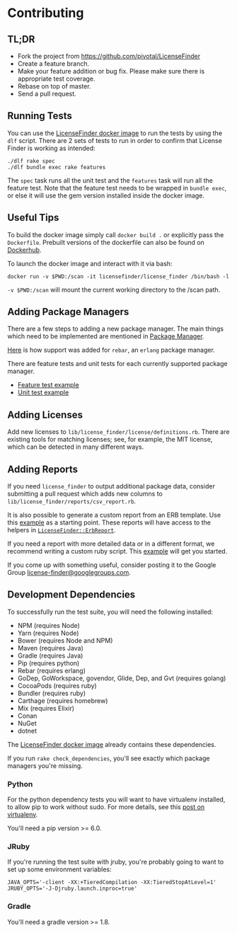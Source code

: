 # Contributing

## TL;DR

* Fork the project from https://github.com/pivotal/LicenseFinder
* Create a feature branch.
* Make your feature addition or bug fix. Please make sure there is appropriate test coverage.
* Rebase on top of master.
* Send a pull request.

## Running Tests

You can use the [LicenseFinder docker image](https://hub.docker.com/r/licensefinder/license_finder/) to run the tests by using the `dlf` script.
There are 2 sets of tests to run in order to confirm that License Finder is working as intended:

```
./dlf rake spec
./dlf bundle exec rake features
```

The `spec` task runs all the unit test and the `features` task will run all the feature test.
Note that the feature test needs to be wrapped in `bundle exec`, or else it
will use the gem version installed inside the docker image.

## Useful Tips

To build the docker image simply call `docker build .` or explicitly pass the `Dockerfile`. Prebuilt versions of the 
dockerfile can also be found on [Dockerhub](https://hub.docker.com/r/licensefinder/license_finder/tags/).  

To launch the docker image and interact with it via bash:
```
docker run -v $PWD:/scan -it licensefinder/license_finder /bin/bash -l

```
`-v $PWD:/scan` will mount the current working directory to the /scan path.

## Adding Package Managers

There are a few steps to adding a new package manager.
The main things which need to be implemented are mentioned in [Package Manager](https://github.com/pivotal/LicenseFinder/blob/master/lib/license_finder/package_manager.rb).

[Here](https://github.com/pivotal/LicenseFinder/compare/v2.0.0...v2.0.1) is how
support was added for `rebar`, an `erlang` package manager.

There are feature tests and unit tests for each currently supported package manager.
* [Feature test example](https://github.com/pivotal/LicenseFinder/blob/master/features/features/package_managers/gvt_spec.rb)
* [Unit test example](https://github.com/pivotal/LicenseFinder/blob/master/spec/lib/license_finder/package_managers/gvt_spec.rb)

## Adding Licenses

Add new licenses to `lib/license_finder/license/definitions.rb`.  There are
existing tools for matching licenses; see, for example, the MIT license, which
can be detected in many different ways.


## Adding Reports

If you need `license_finder` to output additional package data, consider
submitting a pull request which adds new columns to
`lib/license_finder/reports/csv_report.rb`.

It is also possible to generate a custom report from an ERB template.  Use this
[example](https://gist.github.com/mainej/b190d2f138c2b9e2e20a) as a starting
point.  These reports will have access to the helpers in
[`LicenseFinder::ErbReport`](https://github.com/pivotal/LicenseFinder/blob/master/lib/license_finder/reports/erb_report.rb).

If you need a report with more detailed data or in a different format, we
recommend writing a custom ruby script.  This
[example](https://gist.github.com/mainej/48ac616844505d50f510) will get you
started.

If you come up with something useful, consider posting it to the Google Group
[license-finder@googlegroups.com](license-finder@googlegroups.com).


## Development Dependencies

To successfully run the test suite, you will need the following installed:
- NPM (requires Node)
- Yarn (requires Node)
- Bower (requires Node and NPM)
- Maven (requires Java)
- Gradle (requires Java)
- Pip (requires python)
- Rebar (requires erlang)
- GoDep, GoWorkspace, govendor, Glide, Dep, and Gvt (requires golang)
- CocoaPods (requires ruby)
- Bundler (requires ruby)
- Carthage (requires homebrew)
- Mix (requires Elixir)
- Conan
- NuGet
- dotnet

The [LicenseFinder docker image](https://hub.docker.com/r/licensefinder/license_finder/) already contains these dependencies.

If you run `rake check_dependencies`, you'll see exactly which package managers you're missing.

### Python

For the python dependency tests you will want to have virtualenv
installed, to allow pip to work without sudo. For more details, see
this [post on virtualenv][].

  [post on virtualenv]: http://hackercodex.com/guide/python-development-environment-on-mac-osx/#virtualenv

You'll need a pip version >= 6.0.

### JRuby

If you're running the test suite with jruby, you're probably going to
want to set up some environment variables:

```
JAVA_OPTS='-client -XX:+TieredCompilation -XX:TieredStopAtLevel=1' JRUBY_OPTS='-J-Djruby.launch.inproc=true'
```

### Gradle

You'll need a gradle version >= 1.8.
